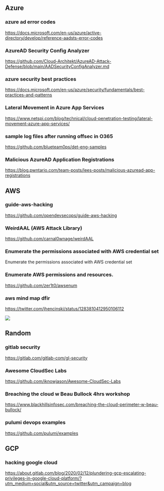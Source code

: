 ## Azure

### azure ad error codes
https://docs.microsoft.com/en-us/azure/active-directory/develop/reference-aadsts-error-codes

### AzureAD Security Config Analyzer
https://github.com/Cloud-Architekt/AzureAD-Attack-Defense/blob/main/AADSecurityConfigAnalyzer.md

### azure security best practices
https://docs.microsoft.com/en-us/azure/security/fundamentals/best-practices-and-patterns

### Lateral Movement in Azure App Services
https://www.netspi.com/blog/technical/cloud-penetration-testing/lateral-movement-azure-app-services/

### sample log files after running offsec in O365
https://github.com/blueteam0ps/det-eng-samples

### Malicious AzureAD Application Registrations
https://blog.pwntario.com/team-posts/lees-posts/malicious-azuread-app-registrations

## AWS

### guide-aws-hacking
https://github.com/opendevsecops/guide-aws-hacking

### WeirdAAL (AWS Attack Library)
https://github.com/carnal0wnage/weirdAAL

### Enumerate the permissions associated with AWS credential set
Enumerate the permissions associated with AWS credential set

### Enumerate AWS permissions and resources.
https://github.com/zer1t0/awsenum

### aws mind map dfir
https://twitter.com/jhencinski/status/1283810412950106112

![](https://pbs.twimg.com/media/EdECvpVWkAAplGE?format=jpg&name=4096x4096)

## Random

### gitlab security
https://gitlab.com/gitlab-com/gl-security

### Awesome CloudSec Labs
https://github.com/iknowjason/Awesome-CloudSec-Labs

### Breaching the cloud w Beau Bullock 4hrs workshop
https://www.blackhillsinfosec.com/breaching-the-cloud-perimeter-w-beau-bullock/

### pulumi devops examples
https://github.com/pulumi/examples

## GCP

### hacking google cloud 
https://about.gitlab.com/blog/2020/02/12/plundering-gcp-escalating-privileges-in-google-cloud-platform/?utm_medium=social&utm_source=twitter&utm_campaign=blog

